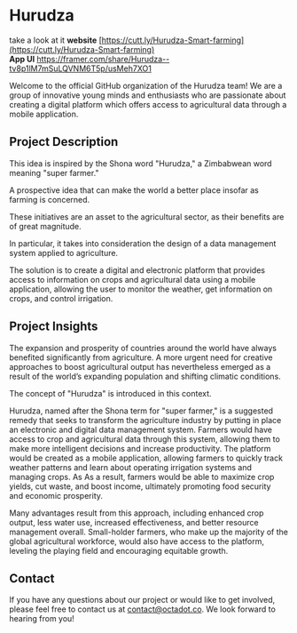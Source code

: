 # Hurudza
take a look at it 
**website**
[https://cutt.ly/Hurudza-Smart-farming](https://cutt.ly/Hurudza-Smart-farming)
 <br>**App UI** 
https://framer.com/share/Hurudza--tv8p1lM7mSuLQVNM6T5p/usMeh7XO1


Welcome to the official GitHub organization of the Hurudza team! We are a group of innovative young minds and enthusiasts who are passionate about creating a digital platform which offers access to
agricultural data through a mobile application.

## Project Description

This idea is inspired by the Shona word "Hurudza," a Zimbabwean word meaning "super farmer."

A prospective idea that can make the world a better place insofar as farming is concerned.

These initiatives are an asset to the agricultural sector, as their benefits are of great magnitude. 

In particular, it takes into consideration the design of a data management system applied to agriculture. 

The solution is to create a digital and electronic platform that provides access to information on crops and agricultural data using a mobile application, allowing the user to monitor the weather, get information on crops, and control irrigation.

## Project Insights

The expansion and prosperity of countries around the world have always benefited significantly from agriculture. A more urgent need for creative approaches to boost agricultural output has nevertheless emerged as a result of the world’s expanding population and shifting climatic conditions.

The concept of "Hurudza" is introduced in this context.

Hurudza, named after the Shona term for "super farmer," is a suggested remedy that seeks to transform the agriculture industry by putting in place an electronic and digital data management system. Farmers would have access to crop and agricultural data through this system, allowing them to make more intelligent decisions and increase productivity. The platform would be created as a mobile application, allowing farmers to quickly track weather patterns and learn about operating irrigation systems and managing crops. As As a result, farmers would be able to maximize crop yields, cut waste, and boost income, ultimately promoting food security and economic prosperity.

Many advantages result from this approach, including enhanced crop output, less water use, increased effectiveness, and better resource management overall. Small-holder farmers, who make up the majority of the global agricultural workforce, would also have access to the platform, leveling the playing field and encouraging equitable growth.

## Contact

If you have any questions about our project or would like to get involved, please feel free to contact us at contact@octadot.co. We look forward to hearing from you!
